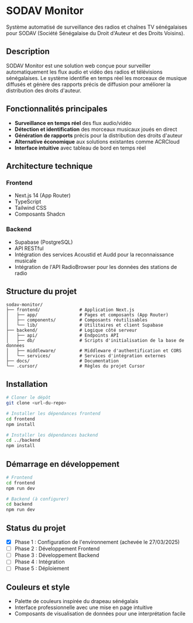 # SODAV Monitor

Système automatisé de surveillance des radios et chaînes TV sénégalaises pour SODAV (Société Sénégalaise du Droit d'Auteur et des Droits Voisins).

## Description

SODAV Monitor est une solution web conçue pour surveiller automatiquement les flux audio et vidéo des radios et télévisions sénégalaises. Le système identifie en temps réel les morceaux de musique diffusés et génère des rapports précis de diffusion pour améliorer la distribution des droits d'auteur.

## Fonctionnalités principales

- **Surveillance en temps réel** des flux audio/vidéo
- **Détection et identification** des morceaux musicaux joués en direct
- **Génération de rapports** précis pour la distribution des droits d'auteur
- **Alternative économique** aux solutions existantes comme ACRCloud
- **Interface intuitive** avec tableau de bord en temps réel

## Architecture technique

### Frontend
- Next.js 14 (App Router)
- TypeScript
- Tailwind CSS
- Composants Shadcn

### Backend
- Supabase (PostgreSQL)
- API RESTful
- Intégration des services Acoustid et Audd pour la reconnaissance musicale
- Intégration de l'API RadioBrowser pour les données des stations de radio

## Structure du projet

```
sodav-monitor/
├── frontend/               # Application Next.js
│   ├── app/                # Pages et composants (App Router)
│   ├── components/         # Composants réutilisables
│   └── lib/                # Utilitaires et client Supabase
├── backend/                # Logique côté serveur
│   ├── api/                # Endpoints API
│   ├── db/                 # Scripts d'initialisation de la base de données
│   ├── middleware/         # Middleware d'authentification et CORS
│   └── services/           # Services d'intégration externes
├── docs/                   # Documentation
└── .cursor/                # Règles du projet Cursor
```

## Installation

```bash
# Cloner le dépôt
git clone <url-du-repo>

# Installer les dépendances frontend
cd frontend
npm install

# Installer les dépendances backend
cd ../backend
npm install
```

## Démarrage en développement

```bash
# Frontend
cd frontend
npm run dev

# Backend (à configurer)
cd backend
npm run dev
```

## Status du projet

- [x] Phase 1 : Configuration de l'environnement (achevée le 27/03/2025)
- [ ] Phase 2 : Développement Frontend
- [ ] Phase 3 : Développement Backend
- [ ] Phase 4 : Intégration
- [ ] Phase 5 : Déploiement

## Couleurs et style

- Palette de couleurs inspirée du drapeau sénégalais
- Interface professionnelle avec une mise en page intuitive
- Composants de visualisation de données pour une interprétation facile 